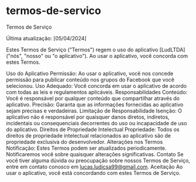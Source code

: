 # termos-de-servico

Termos de Serviço

Última atualização: [05/04/2024]

Estes Termos de Serviço ("Termos") regem o uso do aplicativo [LudLTDA] ("nós", "nosso" ou "o aplicativo"). Ao usar o aplicativo, você concorda com estes Termos.

Uso do Aplicativo Permissão: Ao usar o aplicativo, você nos concede permissão para publicar conteúdo nos grupos do Facebook que você selecionou. Uso Adequado: Você concorda em usar o aplicativo de acordo com todas as leis e regulamentos aplicáveis. Responsabilidades Conteúdo: Você é responsável por qualquer conteúdo que compartilhar através do aplicativo. Precisão: Garanta que as informações fornecidas ao aplicativo sejam precisas e verdadeiras. Limitação de Responsabilidade Isenção: O aplicativo não é responsável por quaisquer danos diretos, indiretos, incidentais ou consequenciais decorrentes do uso ou incapacidade de uso do aplicativo. Direitos de Propriedade Intelectual Propriedade: Todos os direitos de propriedade intelectual relacionados ao aplicativo são de propriedade exclusiva do desenvolvedor. Alterações nos Termos Notificação: Estes Termos podem ser atualizados periodicamente. Notificaremos você sobre quaisquer alterações significativas. Contato Se você tiver alguma dúvida ou preocupação sobre nossos Termos de Serviço, entre em contato conosco em lucas.ludicsa99@gmail.com. Aceitação Ao usar o aplicativo, você está concordando com estes Termos de Serviço.

